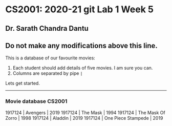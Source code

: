 # CS2001: 2020-21 git Lab 1 Week 5

## Dr. Sarath Chandra Dantu


Do not make any modifications above this line.
---

This is a database of our favourite movies:

1. Each student should add details of five movies. I am sure you can.
2. Columns are separated by pipe `|`

Lets get started.

---

### Movie database CS2001 





1917124 | Avengers | 2019
1917124 | The Mask | 1994
1917124 | The Mask Of Zorro | 1998
1917124 | Aladdin | 2019
1917124 | One Piece Stampede | 2019
